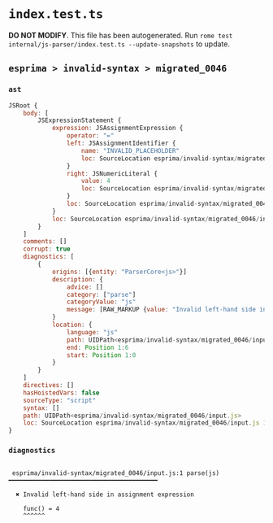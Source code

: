 # `index.test.ts`

**DO NOT MODIFY**. This file has been autogenerated. Run `rome test internal/js-parser/index.test.ts --update-snapshots` to update.

## `esprima > invalid-syntax > migrated_0046`

### `ast`

```javascript
JSRoot {
	body: [
		JSExpressionStatement {
			expression: JSAssignmentExpression {
				operator: "="
				left: JSAssignmentIdentifier {
					name: "INVALID_PLACEHOLDER"
					loc: SourceLocation esprima/invalid-syntax/migrated_0046/input.js 1:7-1:6
				}
				right: JSNumericLiteral {
					value: 4
					loc: SourceLocation esprima/invalid-syntax/migrated_0046/input.js 1:9-1:10
				}
				loc: SourceLocation esprima/invalid-syntax/migrated_0046/input.js 1:0-1:10
			}
			loc: SourceLocation esprima/invalid-syntax/migrated_0046/input.js 1:0-1:10
		}
	]
	comments: []
	corrupt: true
	diagnostics: [
		{
			origins: [{entity: "ParserCore<js>"}]
			description: {
				advice: []
				category: ["parse"]
				categoryValue: "js"
				message: [RAW_MARKUP {value: "Invalid left-hand side in "}, "assignment expression"]
			}
			location: {
				language: "js"
				path: UIDPath<esprima/invalid-syntax/migrated_0046/input.js>
				end: Position 1:6
				start: Position 1:0
			}
		}
	]
	directives: []
	hasHoistedVars: false
	sourceType: "script"
	syntax: []
	path: UIDPath<esprima/invalid-syntax/migrated_0046/input.js>
	loc: SourceLocation esprima/invalid-syntax/migrated_0046/input.js 1:0-2:0
}
```

### `diagnostics`

```

 esprima/invalid-syntax/migrated_0046/input.js:1 parse(js) ━━━━━━━━━━━━━━━━━━━━━━━━━━━━━━━━━━━━━━━━━

  ✖ Invalid left-hand side in assignment expression

    func() = 4
    ^^^^^^


```
